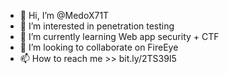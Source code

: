 - 👋 Hi, I’m @MedoX71T
- 👀 I’m interested in penetration testing
- 🌱 I’m currently learning Web app security + CTF
- 💞️ I’m looking to collaborate on FireEye
- 📫 How to reach me >> bit.ly/2TS39I5
